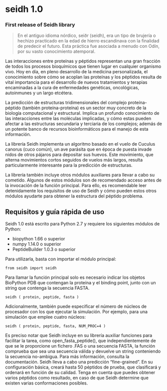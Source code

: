 # seidh 1.0
### First release of Seidh library
>En el antiguo idioma nórdico, seiðr (seidh), era un tipo de brujería o hechizo practicado en la edad de hierro escandinava con la finalidad de predecir el futuro. Esta práctica fue asociada a menudo con Odín, por su vasto conocimiento atemporal.

Las interacciones entre proteínas y péptidos representan una gran fracción de todos los procesos bioquímicos que tienen lugar en cualquier organismo vivo. Hoy en día, en pleno desarrollo de la medicina personalizada, el conocimiento sobre cómo se acoplan las proteínas y los péptidos resulta de vital importancia para el desarrollo de nuevos tratamientos y terapias encaminadas a la cura de enfermedades genéticas, oncológicas, autoinmunes y un largo etcétera.

La predicción de estructuras tridimensionales del complejo proteína-péptido (también proteína-proteína) es un sector muy concreto de la biología computacional y estructural. Implica un profundo conocimiento de las interacciones entre las moléculas implicadas, y cómo estas pueden afectar a las estructuras secundaria y terciaria de los complejos; además de un potente banco de recursos bioinformáticos para el manejo de esta información.

La librería Seidh implementa un algoritmo basado en el vuelo de Cuculus canorus (cuco común), un ave parásita que en época de puesta invade nidos de otros pájaros para depositar sus huevos. Este movimiento, que alterna movimientos cortos seguidos de vuelos más largos, resulta particularmente interesante para la predicción de estructuras.

La librería también incluye otros módulos auxiliares para llevar a cabo su cometido. Algunos de estos módulos son de recomendado acceso antes de la invocación de la función principal. Para ello, es recomendable leer detenidamente los requisitos de uso de Seidh y cómo pueden estos otros módulos ayudarte para obtener la estructura del péptido problema.

## Requisitos y guía rápida de uso
Seidh 1.0 está escrito para Python 2.7 y requiere los siguientes módulos de Python:
*	biopython 1.66 o superior
*	numpy 1.14.0 o superior
*	PeptideBuilder 1.0.3 o superior

Para utilizarla, basta con importar el módulo principal:
```{python}
from seidh import seidh
```
Para llamar la función principal solo es necesario indicar los objetos BioPython PDB que contengan la proteína y el binding point, junto con un string que contenga la secuencia FASTA.
```{python}
seidh ( protein, peptide, fasta )
```
Adicionalmente, también puede especificar el número de núcleos de procesador con los que ejecutar la simulación. Por ejemplo, para una simulación que emplee cuatro núcleos:
```{python}
seidh ( protein, peptide, fasta, NUM_PROC=4 )
```
Es preciso notar que Seidh incluye en su librería auxiliar funciones para facilitar la tarea, como open_fasta_peptide(), que independientemente de que se le proporcione un fichero .FAS o una secuencia FASTA, la función comprueba que sea una secuencia válida y devuelve un string conteniendo la secuencia no-ambigua. Para más información, consulta la documentación.
Seidh lleva a cabo una predicción “fine-grained”. En su configuración básica, creará hasta 50 péptidos de prueba, que clasificará y ordenará en función de su calidad. Tenga en cuenta que puedes obtener varios péptidos como resultado, en caso de que Seidh determine que existen varias conformaciones posibles.
